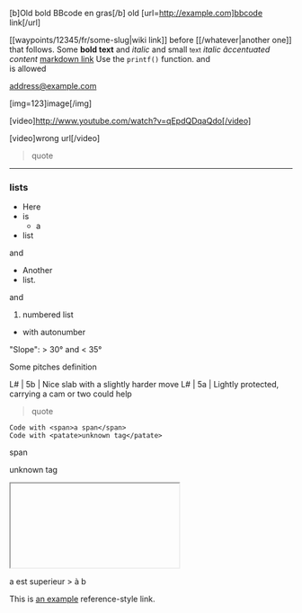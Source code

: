 [b]Old bold BBcode en gras[/b] 
old [url=http://example.com]bbcode link[/url]

[[waypoints/12345/fr/some-slug|wiki link]] before [[/whatever|another one]] that follows.
Some **bold text** and *italic* and small <small>text</small>
*italic âccentuated content*
[markdown link](https://example.com?a=b&c=d)
Use the `printf()` function.
and <br> is allowed

<address@example.com>

[img=123]image[/img]

[video]http://www.youtube.com/watch?v=qEpdQDqaQdo[/video]

[video]wrong url[/video]

> quote

----

### lists

* Here
* is
    * a
* list

and

- Another
- list.

and

1. numbered list
* with autonumber

"Slope": > 30° and < 35°

Some pitches definition

L# | 5b | Nice slab with a slightly harder move
L# | 5a | Lightly protected, carrying a cam or two could help

> quote

    Code with <span>a span</span>
    Code with <patate>unknown tag</patate>

<script> alert("beach") </script> 

<span>span</span>

<patate>unknown tag</patate>

<iframe>iframe</iframe>

a est superieur > à b

This is [an example][id] reference-style link.

[id]: http://example.com/  "Optional Title Here"